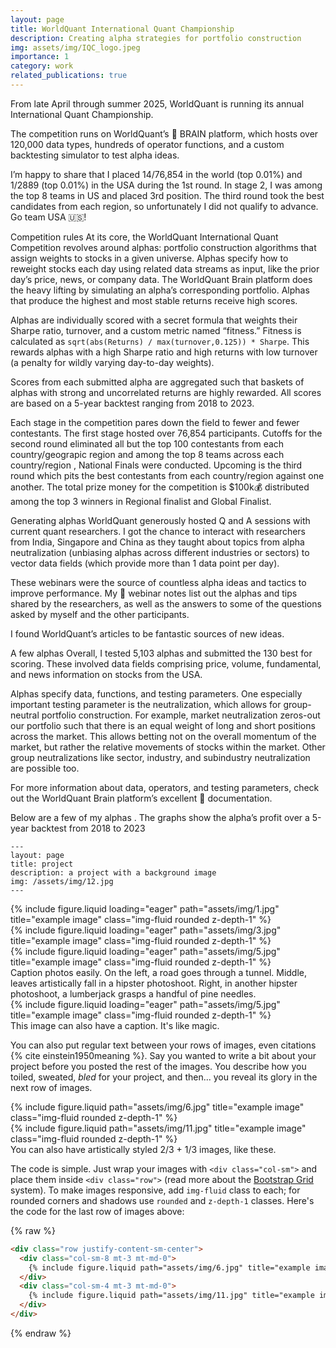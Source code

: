 ```yaml
---
layout: page
title: WorldQuant International Quant Championship
description: Creating alpha strategies for portfolio construction
img: assets/img/IQC_logo.jpeg
importance: 1
category: work
related_publications: true
---
```



From late April through summer 2025, WorldQuant is running its annual International Quant Championship.

The competition runs on WorldQuant’s 🧠 BRAIN platform, which hosts over 120,000 data types, hundreds of operator functions, and a custom backtesting simulator to test alpha ideas.

I’m happy to share that I placed 14/76,854 in the world (top 0.01%) and 1/2889 (top 0.01%) in the USA during the 1st round. In stage 2, I was among the top 8 teams in US and placed 3rd position. The third round took the best candidates from each region, so unfortunately I did not qualify to advance. Go team USA 🇺🇸!

Competition rules
At its core, the WorldQuant International Quant Competition revolves around alphas: portfolio construction algorithms that assign weights to stocks in a given universe. Alphas specify how to reweight stocks each day using related data streams as input, like the prior day’s price, news, or company data. The WorldQuant Brain platform does the heavy lifting by simulating an alpha’s corresponding portfolio. Alphas that produce the highest and most stable returns receive high scores.

Alphas are individually scored with a secret formula that weights their Sharpe ratio, turnover, and a custom metric named “fitness.” Fitness is calculated as `sqrt(abs(Returns) / max(turnover,0.125)) * Sharpe`. This rewards alphas with a high Sharpe ratio and high returns with low turnover (a penalty for wildly varying day-to-day weights).

Scores from each submitted alpha are aggregated such that baskets of alphas with strong and uncorrelated returns are highly rewarded. All scores are based on a 5-year backtest ranging from 2018 to 2023.

Each stage in the competition pares down the field to fewer and fewer contestants. The first stage hosted over 76,854 participants. Cutoffs for the second round eliminated all but the top 100 contestants from each country/geograpic region and among the top 8 teams across each country/region , National Finals were conducted. Upcoming is the third round which pits the best contestants from each country/region against one another. The total prize money for the competition is $100k💰 distributed among the top 3 winners in Regional finalist and Global Finalist.

Generating alphas
WorldQuant generously hosted Q and A sessions with current quant researchers. I got the chance to interact with researchers from India, Singapore and China as they taught about topics from alpha neutralization (unbiasing alphas across different industries or sectors) to vector data fields (which provide more than 1 data point per day).

These webinars were the source of countless alpha ideas and tactics to improve performance. My 📝 webinar notes list out the alphas and tips shared by the researchers, as well as the answers to some of the questions asked by myself and the other participants.

I found WorldQuant’s articles to be fantastic sources of new ideas. 

A few alphas
Overall, I tested 5,103 alphas and submitted the 130 best for scoring. These involved data fields comprising price, volume, fundamental, and news information on stocks from the USA.

Alphas specify data, functions, and testing parameters. One especially important testing parameter is the neutralization, which allows for group-neutral portfolio construction. For example, market neutralization zeros-out our portfolio such that there is an equal weight of long and short positions across the market. This allows betting not on the overall momentum of the market, but rather the relative movements of stocks within the market. Other group neutralizations like sector, industry, and subindustry neutralization are possible too.

For more information about data, operators, and testing parameters, check out the WorldQuant Brain platform’s excellent 📑 documentation.

 Below are a few of my alphas . The graphs show the alpha’s profit over a 5-year backtest from 2018 to 2023


    ---
    layout: page
    title: project
    description: a project with a background image
    img: /assets/img/12.jpg
    ---

<div class="row">
    <div class="col-sm mt-3 mt-md-0">
        {% include figure.liquid loading="eager" path="assets/img/1.jpg" title="example image" class="img-fluid rounded z-depth-1" %}
    </div>
    <div class="col-sm mt-3 mt-md-0">
        {% include figure.liquid loading="eager" path="assets/img/3.jpg" title="example image" class="img-fluid rounded z-depth-1" %}
    </div>
    <div class="col-sm mt-3 mt-md-0">
        {% include figure.liquid loading="eager" path="assets/img/5.jpg" title="example image" class="img-fluid rounded z-depth-1" %}
    </div>
</div>
<div class="caption">
    Caption photos easily. On the left, a road goes through a tunnel. Middle, leaves artistically fall in a hipster photoshoot. Right, in another hipster photoshoot, a lumberjack grasps a handful of pine needles.
</div>
<div class="row">
    <div class="col-sm mt-3 mt-md-0">
        {% include figure.liquid loading="eager" path="assets/img/5.jpg" title="example image" class="img-fluid rounded z-depth-1" %}
    </div>
</div>
<div class="caption">
    This image can also have a caption. It's like magic.
</div>

You can also put regular text between your rows of images, even citations {% cite einstein1950meaning %}.
Say you wanted to write a bit about your project before you posted the rest of the images.
You describe how you toiled, sweated, _bled_ for your project, and then... you reveal its glory in the next row of images.

<div class="row justify-content-sm-center">
    <div class="col-sm-8 mt-3 mt-md-0">
        {% include figure.liquid path="assets/img/6.jpg" title="example image" class="img-fluid rounded z-depth-1" %}
    </div>
    <div class="col-sm-4 mt-3 mt-md-0">
        {% include figure.liquid path="assets/img/11.jpg" title="example image" class="img-fluid rounded z-depth-1" %}
    </div>
</div>
<div class="caption">
    You can also have artistically styled 2/3 + 1/3 images, like these.
</div>

The code is simple.
Just wrap your images with `<div class="col-sm">` and place them inside `<div class="row">` (read more about the <a href="https://getbootstrap.com/docs/4.4/layout/grid/">Bootstrap Grid</a> system).
To make images responsive, add `img-fluid` class to each; for rounded corners and shadows use `rounded` and `z-depth-1` classes.
Here's the code for the last row of images above:

{% raw %}

```html
<div class="row justify-content-sm-center">
  <div class="col-sm-8 mt-3 mt-md-0">
    {% include figure.liquid path="assets/img/6.jpg" title="example image" class="img-fluid rounded z-depth-1" %}
  </div>
  <div class="col-sm-4 mt-3 mt-md-0">
    {% include figure.liquid path="assets/img/11.jpg" title="example image" class="img-fluid rounded z-depth-1" %}
  </div>
</div>
```

{% endraw %}
